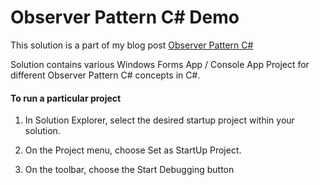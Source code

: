 # Observer Pattern C# Demo

This solution is a part of my blog post [Observer Pattern C#](https://kudchikarsk.com/observer-pattern-csharp/)


Solution contains various Windows Forms App / Console App Project for different Observer Pattern C# concepts in C#.


#### To run a particular project

  1. In Solution Explorer, select the desired startup project within your solution.

  2. On the Project menu, choose Set as StartUp Project.

  3. On the toolbar, choose the Start Debugging button
